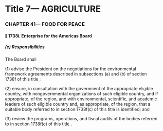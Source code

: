 
# Title 7— AGRICULTURE
### CHAPTER 41— FOOD FOR PEACE
#### § 1738i. Enterprise for the Americas Board
##### (c) Responsibilities

The Board shall

(1) advise the President on the negotiations for the environmental framework agreements described in subsections (a) and (b) of section 1738f of this title ;

(2) ensure, in consultation with the government of the appropriate eligible country, with nongovernmental organizations of such eligible country, and if appropriate, of the region, and with environmental, scientific, and academic leaders of such eligible country and, as appropriate, of the region, that a suitable body referred to in section 1738f(c) of this title is identified; and

(3) review the programs, operations, and fiscal audits of the bodies referred to in section 1738f(c) of this title .
